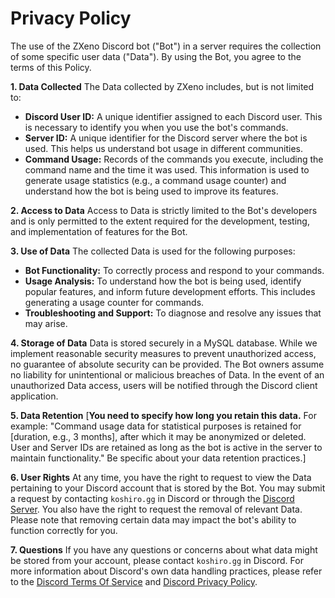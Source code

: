 # Privacy Policy

The use of the ZXeno Discord bot ("Bot") in a server requires the collection of some specific user data ("Data"). By using the Bot, you agree to the terms of this Policy.

**1. Data Collected**
The Data collected by ZXeno includes, but is not limited to:
 * **Discord User ID:** A unique identifier assigned to each Discord user. This is necessary to identify you when you use the bot's commands.
 * **Server ID:** A unique identifier for the Discord server where the bot is used. This helps us understand bot usage in different communities.
 * **Command Usage:** Records of the commands you execute, including the command name and the time it was used. This information is used to generate usage statistics (e.g., a command usage counter) and understand how the bot is being used to improve its features.

**2. Access to Data**
Access to Data is strictly limited to the Bot's developers and is only permitted to the extent required for the development, testing, and implementation of features for the Bot.

**3. Use of Data**
The collected Data is used for the following purposes:
 * **Bot Functionality:** To correctly process and respond to your commands.
 * **Usage Analysis:** To understand how the bot is being used, identify popular features, and inform future development efforts. This includes generating a usage counter for commands.
 * **Troubleshooting and Support:** To diagnose and resolve any issues that may arise.

**4. Storage of Data**
Data is stored securely in a MySQL database. While we implement reasonable security measures to prevent unauthorized access, no guarantee of absolute security can be provided. The Bot owners assume no liability for unintentional or malicious breaches of Data. In the event of an unauthorized Data access, users will be notified through the Discord client application.

**5. Data Retention**
[**You need to specify how long you retain this data.** For example: "Command usage data for statistical purposes is retained for [duration, e.g., 3 months], after which it may be anonymized or deleted. User and Server IDs are retained as long as the bot is active in the server to maintain functionality." Be specific about your data retention practices.]

**6. User Rights**
At any time, you have the right to request to view the Data pertaining to your Discord account that is stored by the Bot. You may submit a request by contacting `koshiro.gg` in Discord or through the [Discord Server](https://support.zxeno.space/). You also have the right to request the removal of relevant Data. Please note that removing certain data may impact the bot's ability to function correctly for you.

**7. Questions**
If you have any questions or concerns about what data might be stored from your account, please contact `koshiro.gg` in Discord. For more information about Discord's own data handling practices, please refer to the [Discord Terms Of Service](https://discord.com/terms) and [Discord Privacy Policy](https://discord.com/privacy).
